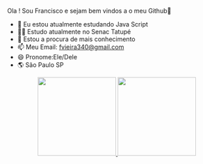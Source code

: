 Ola ! Sou Francisco e sejam bem vindos a o meu Github👋



- 🌱 Eu estou atualmente estudando Java Script
- 👨‍🎓 Estudo atualmente no Senac Tatupé
- 🤔 Estou a procura de mais conhecimento 
- 📫 Meu Email: fvieira340@gmail.com
- 😄 Pronome:Ele/Dele
- 🌎 São Paulo SP 
 
 
 <div align="center">
  <a href="https://github.com/Francisvieira">
  <img height="180em" src="https://github-readme-stats.vercel.app/api?username=Francisvieira&show_icons=true&theme=synthwave&include_all_commits=true&count_private=true"/>
  <img height="180em" src="https://github-readme-stats.vercel.app/api/top-langs/?username=Francisvieira&layout=compact&langs_count=7&theme=synthwave"/>
</div>

  
  ##
 

 
 
</div>
